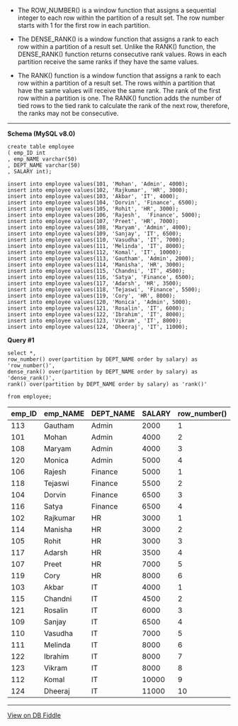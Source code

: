 


-  The ROW_NUMBER() is a window function that assigns a sequential integer to each row within the partition of a result set. The row number starts with 1 for the first row in each partition.

- The DENSE_RANK() is a window function that assigns a rank to each row within a partition of a result set. Unlike the RANK() function, the DENSE_RANK() function returns consecutive rank values. Rows in each partition receive the same ranks if they have the same values.

- The RANK() function is a window function that assigns a rank to each row within a partition of a result set.
The rows within a partition that have the same values will receive the same rank. The rank of the first row within a partition is one. The RANK() function adds the number of tied rows to the tied rank to calculate the rank of the next row, therefore, the ranks may not be consecutive.

---





**Schema (MySQL v8.0)**

    
    
    create table employee
    ( emp_ID int
    , emp_NAME varchar(50)
    , DEPT_NAME varchar(50)
    , SALARY int);
    
    insert into employee values(101, 'Mohan', 'Admin', 4000);
    insert into employee values(102, 'Rajkumar', 'HR', 3000);
    insert into employee values(103, 'Akbar', 'IT', 4000);
    insert into employee values(104, 'Dorvin', 'Finance', 6500);
    insert into employee values(105, 'Rohit', 'HR', 3000);
    insert into employee values(106, 'Rajesh',  'Finance', 5000);
    insert into employee values(107, 'Preet', 'HR', 7000);
    insert into employee values(108, 'Maryam', 'Admin', 4000);
    insert into employee values(109, 'Sanjay', 'IT', 6500);
    insert into employee values(110, 'Vasudha', 'IT', 7000);
    insert into employee values(111, 'Melinda', 'IT', 8000);
    insert into employee values(112, 'Komal', 'IT', 10000);
    insert into employee values(113, 'Gautham', 'Admin', 2000);
    insert into employee values(114, 'Manisha', 'HR', 3000);
    insert into employee values(115, 'Chandni', 'IT', 4500);
    insert into employee values(116, 'Satya', 'Finance', 6500);
    insert into employee values(117, 'Adarsh', 'HR', 3500);
    insert into employee values(118, 'Tejaswi', 'Finance', 5500);
    insert into employee values(119, 'Cory', 'HR', 8000);
    insert into employee values(120, 'Monica', 'Admin', 5000);
    insert into employee values(121, 'Rosalin', 'IT', 6000);
    insert into employee values(122, 'Ibrahim', 'IT', 8000);
    insert into employee values(123, 'Vikram', 'IT', 8000);
    insert into employee values(124, 'Dheeraj', 'IT', 11000);
    


**Query #1**

    select *, 
    row_number() over(partition by DEPT_NAME order by salary) as 'row_number()',
    dense_rank() over(partition by DEPT_NAME order by salary) as 'dense_rank()',
    rank() over(partition by DEPT_NAME order by salary) as 'rank()'
    
    from employee;

| emp_ID | emp_NAME | DEPT_NAME | SALARY | row_number() | dense_rank() | rank() |
| ------ | -------- | --------- | ------ | ------------ | ------------ | ------ |
| 113    | Gautham  | Admin     | 2000   | 1            | 1            | 1      |
| 101    | Mohan    | Admin     | 4000   | 2            | 2            | 2      |
| 108    | Maryam   | Admin     | 4000   | 3            | 2            | 2      |
| 120    | Monica   | Admin     | 5000   | 4            | 3            | 4      |
| 106    | Rajesh   | Finance   | 5000   | 1            | 1            | 1      |
| 118    | Tejaswi  | Finance   | 5500   | 2            | 2            | 2      |
| 104    | Dorvin   | Finance   | 6500   | 3            | 3            | 3      |
| 116    | Satya    | Finance   | 6500   | 4            | 3            | 3      |
| 102    | Rajkumar | HR        | 3000   | 1            | 1            | 1      |
| 114    | Manisha  | HR        | 3000   | 2            | 1            | 1      |
| 105    | Rohit    | HR        | 3000   | 3            | 1            | 1      |
| 117    | Adarsh   | HR        | 3500   | 4            | 2            | 4      |
| 107    | Preet    | HR        | 7000   | 5            | 3            | 5      |
| 119    | Cory     | HR        | 8000   | 6            | 4            | 6      |
| 103    | Akbar    | IT        | 4000   | 1            | 1            | 1      |
| 115    | Chandni  | IT        | 4500   | 2            | 2            | 2      |
| 121    | Rosalin  | IT        | 6000   | 3            | 3            | 3      |
| 109    | Sanjay   | IT        | 6500   | 4            | 4            | 4      |
| 110    | Vasudha  | IT        | 7000   | 5            | 5            | 5      |
| 111    | Melinda  | IT        | 8000   | 6            | 6            | 6      |
| 122    | Ibrahim  | IT        | 8000   | 7            | 6            | 6      |
| 123    | Vikram   | IT        | 8000   | 8            | 6            | 6      |
| 112    | Komal    | IT        | 10000  | 9            | 7            | 9      |
| 124    | Dheeraj  | IT        | 11000  | 10           | 8            | 10     |

---

[View on DB Fiddle](https://www.db-fiddle.com/)
